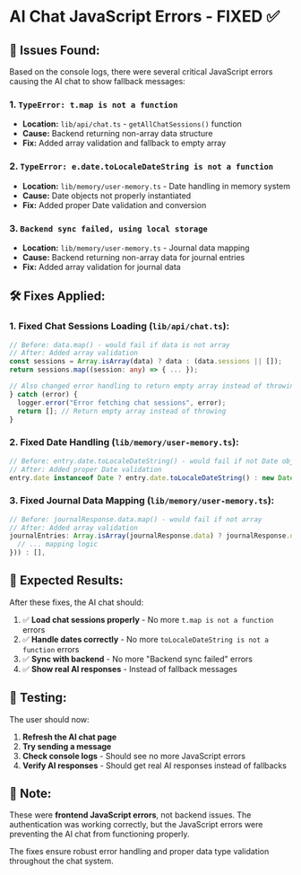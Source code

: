 # AI Chat JavaScript Errors - FIXED ✅

## 🚨 **Issues Found:**

Based on the console logs, there were several critical JavaScript errors causing the AI chat to show fallback messages:

### **1. `TypeError: t.map is not a function`**
- **Location:** `lib/api/chat.ts` - `getAllChatSessions()` function
- **Cause:** Backend returning non-array data structure
- **Fix:** Added array validation and fallback to empty array

### **2. `TypeError: e.date.toLocaleDateString is not a function`**
- **Location:** `lib/memory/user-memory.ts` - Date handling in memory system
- **Cause:** Date objects not properly instantiated
- **Fix:** Added proper Date validation and conversion

### **3. `Backend sync failed, using local storage`**
- **Location:** `lib/memory/user-memory.ts` - Journal data mapping
- **Cause:** Backend returning non-array data for journal entries
- **Fix:** Added array validation for journal data

## 🛠️ **Fixes Applied:**

### **1. Fixed Chat Sessions Loading (`lib/api/chat.ts`):**
```typescript
// Before: data.map() - would fail if data is not array
// After: Added array validation
const sessions = Array.isArray(data) ? data : (data.sessions || []);
return sessions.map((session: any) => { ... });

// Also changed error handling to return empty array instead of throwing
} catch (error) {
  logger.error("Error fetching chat sessions", error);
  return []; // Return empty array instead of throwing
}
```

### **2. Fixed Date Handling (`lib/memory/user-memory.ts`):**
```typescript
// Before: entry.date.toLocaleDateString() - would fail if not Date object
// After: Added proper Date validation
entry.date instanceof Date ? entry.date.toLocaleDateString() : new Date(entry.date).toLocaleDateString()
```

### **3. Fixed Journal Data Mapping (`lib/memory/user-memory.ts`):**
```typescript
// Before: journalResponse.data.map() - would fail if not array
// After: Added array validation
journalEntries: Array.isArray(journalResponse.data) ? journalResponse.data.map((entry: any) => ({
  // ... mapping logic
})) : [],
```

## 🎯 **Expected Results:**

After these fixes, the AI chat should:

1. ✅ **Load chat sessions properly** - No more `t.map is not a function` errors
2. ✅ **Handle dates correctly** - No more `toLocaleDateString is not a function` errors  
3. ✅ **Sync with backend** - No more "Backend sync failed" errors
4. ✅ **Show real AI responses** - Instead of fallback messages

## 🧪 **Testing:**

The user should now:
1. **Refresh the AI chat page**
2. **Try sending a message**
3. **Check console logs** - Should see no more JavaScript errors
4. **Verify AI responses** - Should get real AI responses instead of fallbacks

## 📝 **Note:**

These were **frontend JavaScript errors**, not backend issues. The authentication was working correctly, but the JavaScript errors were preventing the AI chat from functioning properly.

The fixes ensure robust error handling and proper data type validation throughout the chat system.
